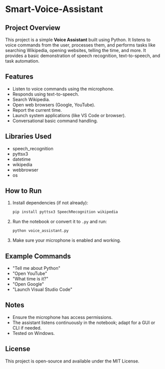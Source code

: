 # Smart-Voice-Assistant


## Project Overview
This project is a simple **Voice Assistant** built using Python. It listens to voice commands from the user, processes them, and performs tasks like searching Wikipedia, opening websites, telling the time, and more. It provides a basic demonstration of speech recognition, text-to-speech, and task automation.



##  Features
- Listen to voice commands using the microphone.
- Responds using text-to-speech.
- Search Wikipedia.
- Open web browsers (Google, YouTube).
- Report the current time.
- Launch system applications (like VS Code or browser).
- Conversational basic command handling.


## Libraries Used
- speech_recognition
- pyttsx3
- datetime
- wikipedia
- webbrowser
- os



## How to Run
1. Install dependencies (if not already):
   ```bash
   pip install pyttsx3 SpeechRecognition wikipedia
   ```

2. Run the notebook or convert it to `.py` and run:
   ```bash
   python voice_assistant.py
   ```

3. Make sure your microphone is enabled and working.


## Example Commands
- "Tell me about Python"
- "Open YouTube"
- "What time is it?"
- "Open Google"
- "Launch Visual Studio Code"

## Notes
- Ensure the microphone has access permissions.
- The assistant listens continuously in the notebook; adapt for a GUI or CLI if needed.
- Tested on Windows.


## License
This project is open-source and available under the MIT License.
